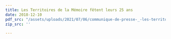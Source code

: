 ```yaml
---
title: Les Territoires de la Mémoire fêtent leurs 25 ans
date: 2018-12-10
pdf_src: "/assets/uploads/2021/07/06/communique-de-presse-_-les-territoires-de-la-memoire-fetent-leurs-25-ans.pdf"
zip_src: ''

---
```

